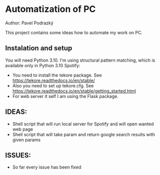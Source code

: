# Automatization of PC
Author: Pavel Podrazký

This project contains some ideas how to automate my work on PC.

## Instalation and setup
You will need Python 3.10. I'm using structural pattern matching, which is available only in Python 3.10
Spotify:
* You need to install the tekore package. See https://tekore.readthedocs.io/en/stable/
* Also you need to set up tekore.cfg. See https://tekore.readthedocs.io/en/stable/getting_started.html
* For web server it self I am using the Flask package. 

## IDEAS:
* Shell script that will run local server for Spotify and will open wanted web page
* Shell script that will take param and return google search results with given params

## ISSUES:
* So far every issue has been fixed
